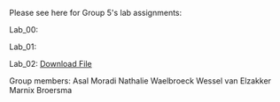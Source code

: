 Please see here for Group 5's lab assignments:

Lab_00: 

Lab_01: 

Lab_02: <a href="Assignment 3_NW.ipynb">Download File</a>

Group members:
  Asal Moradi
  Nathalie Waelbroeck
  Wessel van Elzakker
  Marnix Broersma
